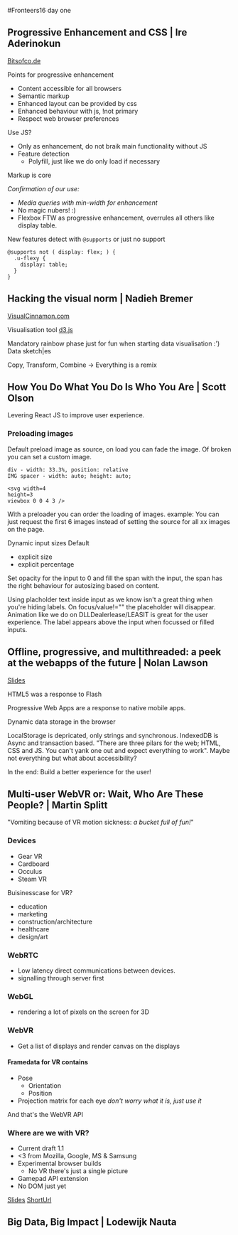#Fronteers16 day one

## Progressive Enhancement and CSS | Ire Aderinokun
[Bitsofco.de](http://bitsofco.de)

Points for progressive enhancement
- Content accessible for all browsers
- Semantic markup
- Enhanced layout can be provided by css
- Enhanced behaviour with js, !not primary
- Respect web browser preferences

Use JS?
- Only as enhancement, do not braik main functionality without JS
- Feature detection
	- Polyfill, just like we do only load if necessary 

Markup is core

_Confirmation of our use:_ 
- *Media queries with min-width for enhancement*
- No magic nubers! :) 
- Flexbox FTW as progressive enhancement, overrules all others like display table.

New features detect with ```@supports``` or just no support
``` 
@supports not ( display: flex; ) {
  .u-flexy {
    display: table;
  }
}
```

## Hacking the visual norm | Nadieh Bremer
[VisualCinnamon.com](http://visualcinnamon.com)

Visualisation tool [d3.js](http://d3js.org)

Mandatory rainbow phase just for fun when starting data visualisation :')
Data sketch|es

Copy, Transform, Combine -> Everything is a remix

## 	How You Do What You Do Is Who You Are | Scott Olson
Levering React JS to improve user experience.

### Preloading images
Default preload image as source, on load you can fade the image. Of broken you can set a custom image.
```
div - width: 33.3%, position: relative
IMG spacer - width: auto; height: auto;
```
```
<svg width=4
height=3
viewbox 0 0 4 3 />
```

With a preloader you can order the loading of images.
example: You can just request the first 6 images instead of setting the source for all xx images on the page.
 
Dynamic input sizes
Default
- explicit size
- explicit percentage 

Set opacity for the input to 0 and fill the span with the input, the span has the right behaviour for autosizing based on content.

Using placholder text inside input as we know isn't a great thing when you're hiding labels.
On focus/value!="" the placeholder will disappear.
Animation like we do on DLLDealerlease/LEASIT is great for the user experience. The label appears above the input when focussed or filled inputs.

## Offline, progressive, and multithreaded: a peek at the webapps of the future | Nolan Lawson
[Slides](https://nolanlawson.github.io/fronteers-2016/#/)

HTML5 was a response to Flash

Progressive Web Apps are a response to native mobile apps.

Dynamic data storage in the browser

LocalStorage is depricated, only strings and synchronous. IndexedDB is Async and transaction based.
"There are three pilars for the web; HTML, CSS and JS. You can't yank one out and expect everything to work".
 Maybe not everything but what about accessibility? 
 
In the end: Build a better experience for the user!


## Multi-user WebVR or: Wait, Who Are These People? | Martin Splitt

"Vomiting because of VR motion sickness: *a bucket full of fun!*"

### Devices
- Gear VR
- Cardboard
- Occulus
- Steam VR 

Buisinesscase for VR?
- education
- marketing
- construction/architecture
- healthcare
- design/art

### WebRTC 
- Low latency direct communications between devices.
- signalling through server first

### WebGL
- rendering a lot of pixels on the screen for 3D

### WebVR
- Get a list of displays and render canvas on the displays

#### Framedata for VR contains
- Pose
  - Orientation
  - Position
- Projection matrix for each eye _don't worry what it is, just use it_

And that's the WebVR API

### Where are we with VR?
- Current draft 1.1
- <3 from Mozilla, Google, MS & Samsung
- Experimental browser builds
  - No VR there's just a single picture
- Gamepad API extension
- No DOM just yet

[Slides](https://docs.google.com/presentation/d/1h1JeRFoxL_Vp4hFQrsqvGe-tM-02PPMG5p9tBwpW-bQ/edit#slide=id.p) [ShortUrl](bit.ly/fronteers-webvr)


## Big Data, Big Impact | Lodewijk Nauta




